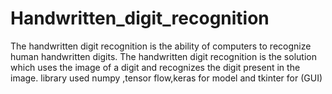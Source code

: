 # Handwritten_digit_recognition

The handwritten digit recognition is the ability of computers to recognize human handwritten digits.
The handwritten digit recognition is the solution which uses the image of a digit and recognizes the digit present in the image.
library used numpy ,tensor flow,keras for model and tkinter for (GUI)
